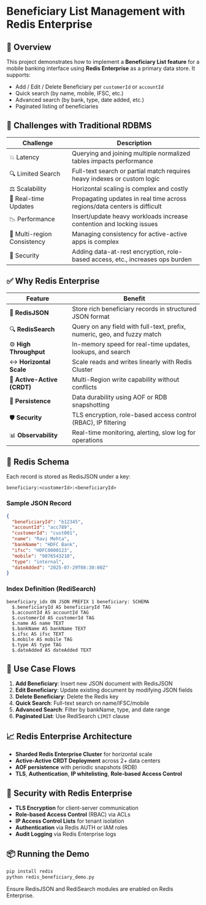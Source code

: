
# Beneficiary List Management with Redis Enterprise

## 📌 Overview

This project demonstrates how to implement a **Beneficiary List feature** for a mobile banking interface using **Redis Enterprise** as a primary data store. It supports:

- Add / Edit / Delete Beneficiary per `customerId` or `accountId`
- Quick search (by name, mobile, IFSC, etc.)
- Advanced search (by bank, type, date added, etc.)
- Paginated listing of beneficiaries

## 🚧 Challenges with Traditional RDBMS

| Challenge | Description |
|----------|-------------|
| 💥 Latency | Querying and joining multiple normalized tables impacts performance |
| 🔍 Limited Search | Full-text search or partial match requires heavy indexes or custom logic |
| ⚖️ Scalability | Horizontal scaling is complex and costly |
| 🔄 Real-time Updates | Propagating updates in real time across regions/data centers is difficult |
| 📉 Performance | Insert/update heavy workloads increase contention and locking issues |
| 🔁 Multi-region Consistency | Managing consistency for active-active apps is complex |
| 🔐 Security | Adding data-at-rest encryption, role-based access, etc., increases ops burden |

## ✅ Why Redis Enterprise

| Feature | Benefit |
|--------|---------|
| 🧠 **RedisJSON** | Store rich beneficiary records in structured JSON format |
| 🔍 **RedisSearch** | Query on any field with full-text, prefix, numeric, geo, and fuzzy match |
| ⚙️ **High Throughput** | In-memory speed for real-time updates, lookups, and search |
| ↔️ **Horizontal Scale** | Scale reads and writes linearly with Redis Cluster |
| 🔄 **Active-Active (CRDT)** | Multi-Region write capability without conflicts |
| 💾 **Persistence** | Data durability using AOF or RDB snapshotting |
| 🛡️ **Security** | TLS encryption, role-based access control (RBAC), IP filtering |
| 📊 **Observability** | Real-time monitoring, alerting, slow log for operations |

## 🧩 Redis Schema

Each record is stored as RedisJSON under a key:

```
beneficiary:<customerId>:<beneficiaryId>
```

### Sample JSON Record

```json
{
  "beneficiaryId": "b12345",
  "accountId": "acc789",
  "customerId": "cust001",
  "name": "Ravi Mehta",
  "bankName": "HDFC Bank",
  "ifsc": "HDFC0000123",
  "mobile": "9876543210",
  "type": "internal",
  "dateAdded": "2025-07-29T08:30:00Z"
}
```

### Index Definition (RediSearch)

```
beneficiary_idx ON JSON PREFIX 1 beneficiary: SCHEMA
  $.beneficiaryId AS beneficiaryId TAG
  $.accountId AS accountId TAG
  $.customerId AS customerId TAG
  $.name AS name TEXT
  $.bankName AS bankName TEXT
  $.ifsc AS ifsc TEXT
  $.mobile AS mobile TAG
  $.type AS type TAG
  $.dateAdded AS dateAdded TEXT
```

## 🚀 Use Case Flows

1. **Add Beneficiary**: Insert new JSON document with RedisJSON
2. **Edit Beneficiary**: Update existing document by modifying JSON fields
3. **Delete Beneficiary**: Delete the Redis key
4. **Quick Search**: Full-text search on name/IFSC/mobile
5. **Advanced Search**: Filter by bankName, type, and date range
6. **Paginated List**: Use RediSearch `LIMIT` clause

## 📈 Redis Enterprise Architecture

- **Sharded Redis Enterprise Cluster** for horizontal scale
- **Active-Active CRDT Deployment** across 2+ data centers
- **AOF persistence** with periodic snapshots (RDB)
- **TLS**, **Authentication**, **IP whitelisting**, **Role-based Access Control**

## 🔐 Security with Redis Enterprise

- **TLS Encryption** for client-server communication
- **Role-based Access Control** (RBAC) via ACLs
- **IP Access Control Lists** for tenant isolation
- **Authentication** via Redis AUTH or IAM roles
- **Audit Logging** via Redis Enterprise logs

## 📦 Running the Demo

```bash
pip install redis
python redis_beneficiary_demo.py
```

Ensure RedisJSON and RediSearch modules are enabled on Redis Enterprise.
